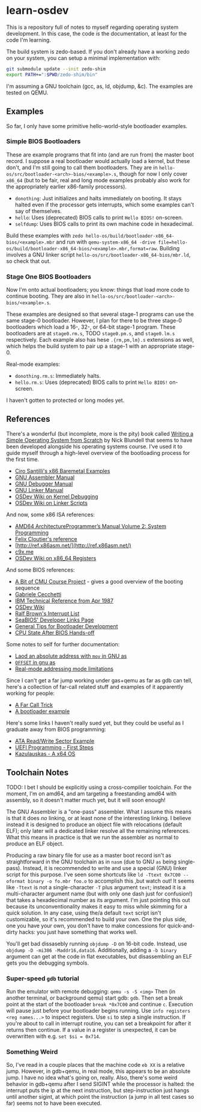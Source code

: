 # learn-osdev

This is a repository full of notes to myself regarding operating system development.
In this case, the code _is_ the documentation, at least for the code I'm learning.

The build system is zedo-based.
If you don't already have a working zedo on your system, you can setup a minimal implementation with:

```sh
git submodule update --init zedo-shim
export PATH+=":$PWD/zedo-shim/bin"
```

I'm assuming a GNU toolchain (gcc, as, ld, objdump, &c).
The examples are tested on QEMU.


## Examples

So far, I only have some primitive hello-world-style bootloader examples.

### Simple BIOS Bootloaders

These are example programs that fit into (and are run from) the master boot record.
I suppose a real bootloader would actually load a kernel, but these don't, and I'm still going to call them bootloaders.
They are in `hello-os/src/bootloader-<arch>-bios/<example>.s`, though for now I only cover `x86_64`
    (but to be fair, real and long mode examples probably also work for the appropriately earlier x86-family processors).

  * `donothing`: Just initializes and halts immediately on booting.
    It stays halted even if the processor gets interrupts, which some examples can't say of themselves.
  * `hello`: Uses (deprecated) BIOS calls to print `Hello BIOS!` on-screen.
  * `selfdump`: Uses BIOS calls to print its own machine code in hexadecimal.

Build these examples with
    `zedo hello-os/build/bootloader-x86_64-bios/<example>.mbr`
  and run with
    `qemu-system-x86_64 -drive file=hello-os/build/bootloader-x86_64-bios/<example>.mbr,format=raw`.
Building involves a GNU linker script `hello-os/src/bootloader-x86_64-bios/mbr.ld`, so check that out.

### Stage One BIOS Bootloaders

Now I'm onto actual bootloaders; you know: things that load more code to continue booting.
They are also in `hello-os/src/bootloader-<arch>-bios/<example>.s`.

These examples are designed so that several stage-1 programs can use the same stage-0 bootloader.
However, I plan for there to be three stage-0 bootloaders which load a 16-, 32-, or 64-bit stage-1 program.
These bootloaders are at `stage0.rm.s`, TODO `stage0.pm.s`, and `stage0.lm.s` respectively.
Each example also has hese `.{rm,pm,lm}.s` extensions as well, which helps the build system to pair up a stage-1 with an appropriate stage-0.

Real-mode examples:

  * `donothing.rm.s`: Immediately halts.
  * `hello.rm.s`: Uses (deprecated) BIOS calls to print `Hello BIOS!` on-screen.

I haven't gotten to protected or long modes yet.


## References

There's a wonderful (but incomplete, more is the pity) book called [Writing a Simple Operating System from Scratch](https://www.cs.bham.ac.uk/~exr/lectures/opsys/10_11/lectures/os-dev.pdf) by Nick Blundell that seems to have been developed alongside his operating systems course.
I've used it to guide myself through a high-level overview of the bootloading process for the first time.

  * [Ciro Santilli's x86 Baremetal Examples](https://github.com/cirosantilli/x86-bare-metal-examples)
  * [GNU Assembler Manual](https://sourceware.org/binutils/docs/as/)
  * [GNU Debugger Manual](https://sourceware.org/gdb/onlinedocs/gdb/index.html)
  * [GNU Linker Manual](https://sourceware.org/binutils/docs/ld/index.html)
  * [OSDev Wiki on Kernel Debugging](https://wiki.osdev.org/Kernel_Debugging)
  * [OSDev Wiki on Linker Scripts](https://wiki.osdev.org/Linker_Scripts)

And now, some x86 ISA references:

  * [AMD64 ArchitectureProgrammer’s Manual Volume 2: System Programming](https://www.amd.com/system/files/TechDocs/24593.pdf)
  * [Felix Cloutier's reference](https://www.felixcloutier.com/x86/)
  * [http://ref.x86asm.net/](http://ref.x86asm.net/)
  * [c9x.me](https://c9x.me/x86/index.html)
  * [OSDev Wiki on x86_64 Registers](https://wiki.osdev.org/CPU_Registers_x86-64)

And some BIOS references:

  * [A Bit of CMU Course Project](https://www.cs.cmu.edu/~410-s07/p4/p4-boot.pdf) - gives a good overview of the booting sequence
  * [Gabriele Cecchetti](http://www.gabrielececchetti.it/Teaching/CalcolatoriElettronici/Docs/i8086_and_DOS_interrupts.pdf)
  * [IBM Technical Reference from Apr 1987](http://classiccomputers.info/down/IBM_PS2/documents/PS2_and_PC_BIOS_Interface_Technical_Reference_Apr87.pdf)
  * [OSDev Wiki](https://wiki.osdev.org/BIOS)
  * [Ralf Brown's Interrupt List](http://www.cs.cmu.edu/~ralf/files.html)
  * [SeaBIOS' Developer Links Page](https://www.seabios.org/Developer_links)
  * [General Tips for Bootloader Development](https://stackoverflow.com/a/32705076)
  * [CPU State After BIOS Hands-off](https://stackoverflow.com/a/43397557)

Some notes to self for further documentation:

  * [Laod an absolute address with `mov` in GNU as](https://stackoverflow.com/a/57212627)
  * [`OFFSET` in gnu as](https://stackoverflow.com/questions/1669662/what-does-offset-in-16-bit-assembly-code-mean)
  * [Real-mode addressing mode limitations](https://stackoverflow.com/a/34345858)

Since I can't get a far jump working under gas+qemu as far as gdb can tell, here's a collection of far-call related stuff and examples of it apparently working for people:
  * [A Far Call Trick](https://wiki.osdev.org/Far_Call_Trick)
  * [A bootloader example](https://appusajeev.wordpress.com/2011/01/27/writing-a-16-bit-real-mode-os-nasm/)

Here's some links I haven't really sued yet, but they could be useful as I graduate away from BIOS programming:

  * [ATA Read/Write Sector Example](https://wiki.osdev.org/ATA_read/write_sectors)
  * [UEFI Programming - First Steps](http://x86asm.net/articles/uefi-programming-first-steps/)
  * [Kazulauskas - A x64 OS](https://kazlauskas.me/entries/x64-uefi-os-1.html)

## Toolchain Notes

TODO: I bet I should be explicitly using a cross-compilier toolchain.
For the moment, I'm on amd64, and am targeting a freestanding amd64 with assembly, so it doesn't matter much yet, but it will soon enough!

The GNU Assembler is a "one-pass" assembler.
What I assume this means is that it does _no_ linking, or at least none of the interesting linking.
I believe instead it is designed to produce an object file with relocations (default ELF); only later will a dedicated linker resolve all the remaining references.
What this means in practice is that we run the assembler as normal to produce an ELF object.

Producing a raw binary file for use as a master boot record isn't as straightforward in the GNU toolchain as in `nasm` (due to GNU `as` being single-pass).
Instead, it is recommended to write and use a special (GNU) linker script for this purpose.
I've seen some shortcuts like `ld -Ttext 0x7C00 --oformat binary -o fo.mbr foo.o` to accomplish this ,but watch out!
It seems like `-Ttext` is not a single-character `-T` plus argument `text`; instead it is a multi-character argument name (but with only one dash just for confusion!) that takes a hexadecimal number as its argument.
I'm just pointing this out because its unconventionality makes it easy to miss while skimming for a quick solution.
In any case, using the/a default `text` script isn't customizable, so it's recommended to build your own.
One the plus side, one you have your own, you don't have to make concessions for quick-and-dirty hacks: you just have something that works well.

You'll get bad dissasebly running `objdump -D` on 16-bit code.
Instead, use `objdump -D -mi386 -Maddr16,data16`.
Additionally, adding a `-b binary` argument can get at the code in flat executables, but disassembling an ELF gets you the debugging symbols.

### Super-speed `gdb` tutorial

Run the emulator with remote debugging: `qemu -s -S <img>`
Then (in another terminal, or background qemu) start gdb: `gdb`.
Then set a break point at the start of the bootloader `break *0x7C00` and continue `c`.
Execution will pause just before your bootloader begins running.
Use `info registers <reg names...>` to inspect registers.
Use `si` to step a single instruction.
If you're about to call in interrupt routine, you can set a breakpoint for after it returns then continue.
If a value in a register is unexpected, it can be overwritten with e.g. `set $si = 0x714`.

### Something Weird

So, I've read in a couple places that the machine code `eb XX` is a relative jump.
However, in gdb+qemu, in real mode, this appears to be an absolute jump.
I have no idea what's going on, really.
Also, there's some weird behavior in gdb+qemu after I send SIGINT while the processor is halted:
the interrupt puts the ip at the next instruction, but step-instruction just hangs until another sigint, at which point the instruction (a jump in all test cases so far) seems not to have been executed.

